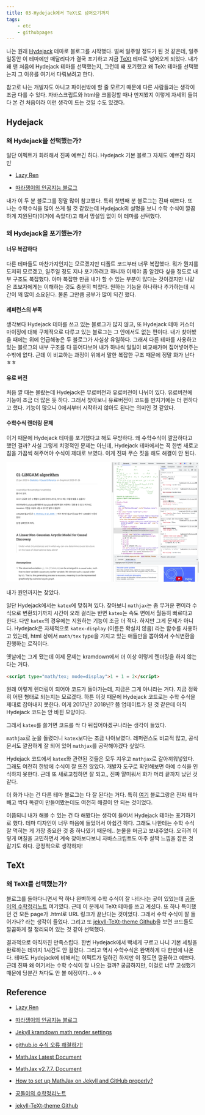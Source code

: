 ```yaml
---
title: 03-Hydejack에서 TeXt로 넘어오기까지
tags:
    - etc
    - githubpages
---
```


나는 원래 <a href="https://hydejack.com">Hydejack</a> 테마로 블로그를 시작했다. 벌써 일주일 정도가 된 것 같은데, 일주일동안 이 테마에만 매달리다가 결국 포기하고 지금 <a href="https://kitian616.github.io/jekyll-TeXt-theme/">TeXt</a> 테마로 넘어오게 되었다. 내가 왜 맨 처음에 Hydejack 테마를 선택했는지, 그런데 왜 포기했고 왜 TeXt 테마를 선택했는지 그 이유를 여기서 다뤄보려고 한다.

<!--more-->

참고로 나는 개발자도 아니고 파이썬밖에 할 줄 모르기 때문에 다른 사람들과는 생각이 조금 다를 수 있다. 자바스크립트와 html을 크롤링할 때나 만져봤지 이렇게 자세히 들여다 본 건 처음이라 이런 생각이 드는 것일 수도 있겠다.

## Hydejack

### 왜 Hydejack을 선택했는가?

일단 이펙트가 화려해서 진짜 예쁘긴 하다. Hydejack 기본 블로그 자체도 예쁘긴 하지만

* <a href="https://lazyren.github.io">Lazy Ren</a>

* <a href="https://khw11044.github.io">따라쟁이의 인공지능 블로그</a>
  
내가 이 두 분 블로그를 정말 많이 참고했다. 특히 첫번째 분 블로그는 진짜 예쁘다. 또 나는 수학수식을 많이 쓰게 될 것 같았는데 Hydejack의 설명을 보니 수학 수식이 깔끔하게 지원된다(이거에 속았다)고 해서 망설임 없이 이 테마를 선택했다.

### 왜 Hydejack을 포기했는가?

#### 너무 복잡하다

다른 테마들도 마찬가지인지는 모르겠지만 디폴트 코드부터 너무 복잡했다. 뭐가 뭔지를 도저히 모르겠고, 일주일 정도 지나 포기하려고 하니까 이제야 좀 알겠다 싶을 정도로 내부 구조도 복잡했다. 아마 복잡한 만큼 내가 할 수 있는 부분이 많다는 것이겠지만 나같은 초보자에게는 이해하는 것도 충분히 벅찼다. 원하는 기능을 하나하나 추가하는데 시간이 꽤 많이 소요된다. 물론 그만큼 공부가 많이 되긴 했다.

#### 레퍼런스의 부족

생각보다 Hydejack 테마를 쓰고 있는 블로그가 많지 않고, 또 Hydejack 테마 커스터마이징에 대해 구체적으로 다루고 있는 블로그는 그 안에서도 없는 편이다. 내가 찾아봤을 때에는 위에 언급해놓은 두 블로그가 사실상 유일하다. 그래서 다른 테마를 사용하고 있는 블로그의 내부 구조를 다 뜯어다보며 내가 하나씩 일일이 비교해가며 집어넣어주는 수밖에 없다. 근데 이 비교하는 과정이 위에서 말한 복잡한 구조 때문에 정말 화가 난다ㅎㅎ

#### 유료 버전

처음 깔 때는 몰랐는데 Hydejack은 무료버전과 유료버전이 나뉘어 있다. 유료버전에 기능이 조금 더 많은 듯 하다. 그래서 찾아보니 유료버전이 코드를 만지기에는 더 편하다고 했다. 기능이 많으니 0에서부터 시작하지 않아도 된다는 의미인 것 같았다.

#### 수학수식 렌더링 문제

이거 때문에 Hydejack 테마를 포기했다고 해도 무방하다. 왜 수학수식이 깔끔하다고 했던 걸까? 사실 그렇게 치명적인 문제는 아닌데, Hydejack 테마에서는 꼭 한번 새로고침을 가끔씩 해주어야 수식이 제대로 보였다. 이게 진짜 무슨 짓을 해도 해결이 안 된다.

![Hydejack-Mathjax-Error](/assets/images/hydejack-math-error.jpg)

내가 원인까지는 찾았다.

일단 Hydejack에서는 `katex`에 맞춰져 있다. 찾아보니 `mathjax`는 좀 무거운 편이라 수식으로 변환되기까지 시간이 오래 걸리는 반면 `katex`는 속도 면에서 월등히 빠르다고 한다. 다만 `katex`의 경우에는 지원하는 기능이 조금 더 적다. 하지만 그게 문제가 아니다. Hydejack은 자체적으로 `katex-display` (이름은 확실치 않음) 라는 함수를 사용하고 있는데, html 상에서 `math/tex` type을 가지고 있는 애들만을 뽑아와서 수식변환을 진행하는 로직이다. 

옛날에는 그게 됐는데 이제 문제는 kramdown에서 더 이상 이렇게 렌더링을 하지 않는다는 거다.

```html
<script type="math/tex; mode=display">1 + 1 = 2</script>
```

원래 이렇게 렌더링이 되어야 코드가 돌아가는데, 지금은 그게 아니라는 거다. 지금 정확히 어떤 형태로 되는지는 모르겠다. 하튼 이것 때문에 Hydejack 코드로는 수학 수식을 제대로 잡아내지 못한다. 이게 2017년? 2018년? 쯤 업데이트가 된 것 같은데 아직 Hydejack 코드는 안 바뀐 모양이다.

그래서 `katex`를 쓸거면 코드를 싹 다 뒤집어야겠구나라는 생각이 들었다. 

`mathjax`로 눈을 돌렸더니 `katex`보다는 조금 나아보였다. 레퍼런스도 비교적 많고, 공식문서도 깔끔하게 잘 되어 있어 `mathjax`를 공략해야겠다 싶었다.

Hydejack 코드에서 `katex`와 관련된 것들은 모두 지우고 `mathjax`로 갈아끼워넣았다. 그래도 여전히 한방에 수식이 잘 뜨진 않았다. 개발자 도구로 확인해보면 아예 수식을 인식하지 못한다. 근데 또 새로고침하면 잘 되고,, 진짜 얄미워서 화가 머리 끝까지 났던 것 같다.

더 화가 나는 건 다른 테마 블로그는 다 잘 된다는 거다. 특히 <a href="http://csega.github.io/mypost/2017/03/28/how-to-set-up-mathjax-on-jekyll-and-github-properly.html#">여기</a> 블로그랑은 진짜 테마 빼고 싹다 똑같이 만들어봤는데도 여전히 해결이 안 되는 것이었다.

이쯤되니 내가 해볼 수 있는 건 다 해봤다는 생각이 들어서 Hydejack 테마는 포기하기로 했다. 테마 디자인이 너무 마음에 들었어서 아쉽긴 하다. 그래도 나한테는 수학 수식 잘 먹히는 게 가장 중요한 것 중 하나였기 때문에.. 눈물을 머금고 보내주었다. 오히려 이렇게 며칠을 고민하면서 계속 찾아보다보니 자바스크립트도 아주 살짝 느낌을 잡은 것 같기도 하다. 긍정적으로 생각하자!

## TeXt

### 왜 TeXt를  선택했는가?

블로그를 돌아다니면서 딱 하나 완벽하게 수학 수식이 잘 나타나는 곳이 있었는데 <a href="https://angeloyeo.github.io">공돌이의 수학정리노트</a> 여기였다. 근데 이 분께서 TeXt 테마를 쓰고 계셨다. 또 하나 특이했던 건 모든 page가 .html로 URL 링크가 끝난다는 것이었다. 그래서 수학 수식이 잘 들어가나? 라는 생각이 들었다. 그리고 또 <a href="https://github.com/kitian616/jekyll-TeXt-theme">jekyll-TeXt-theme Github</a>을 보면 코드들도 깔끔하게 잘 정리되어 있는 것 같아 선택했다.

결과적으로 아직까진 만족스럽다. 한번 Hydejack에서 빡세게 구르고 나니 기본 세팅을 완료하는 데까지 1시간도 안 걸렸다. 그리고 역시 수학수식은 완벽하게 다 한번에 나온다. 테마도 Hydejack에 비해서는 이펙트가 덜하긴 하지만 이 정도면 깔끔하고 예쁘다. 근데 진짜 왜 여기서는 수학 수식이 잘 나오는 걸까? 궁금하지만, 이걸로 너무 고생했기 때문에 당분간 쳐다도 안 볼 예정이다...ㅎㅎ

## Reference

* <a href="https://lazyren.github.io">Lazy Ren</a>

* <a href="https://khw11044.github.io">따라쟁이의 인공지능 블로그</a>

* <a href="https://stackoverflow.com/questions/61852018/jekyll-kramdown-math-render-settings">Jekyll kramdown math render settings</a>

* <a href="https://an-seunghwan.github.io/github.io/mathjax-error/">github.io 수식 오류 해결하기!</a>

* <a href="https://docs.mathjax.org/en/latest/web/configuration.html">MathJax Latest Document</a>

* <a href="https://docs.mathjax.org/en/v2.7-latest/configuration.html">MathJax v2.7.7. Document</a>

* <a href="http://csega.github.io/mypost/2017/03/28/how-to-set-up-mathjax-on-jekyll-and-github-properly.html#">How to set up MathJax on Jekyll and GitHub properly?</a>

* <a href="https://angeloyeo.github.io">공돌이의 수학정리노트</a>

* <a href="https://github.com/kitian616/jekyll-TeXt-theme">jekyll-TeXt-theme Github</a>